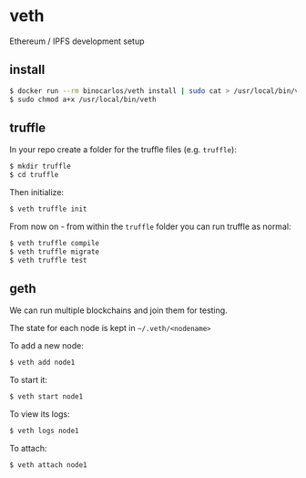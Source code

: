 # veth

Ethereum / IPFS development setup

## install

```bash
$ docker run --rm binocarlos/veth install | sudo cat > /usr/local/bin/veth
$ sudo chmod a+x /usr/local/bin/veth
```

## truffle

In your repo create a folder for the truffle files (e.g. `truffle`):

```bash
$ mkdir truffle
$ cd truffle
```

Then initialize:

```bash
$ veth truffle init
```

From now on - from within the `truffle` folder you can run truffle as normal:

```bash
$ veth truffle compile
$ veth truffle migrate
$ veth truffle test
```

## geth

We can run multiple blockchains and join them for testing.

The state for each node is kept in `~/.veth/<nodename>`

To add a new node:

```bash
$ veth add node1
```

To start it:

```bash
$ veth start node1
```

To view its logs:

```bash
$ veth logs node1
```

To attach:

```bash
$ veth attach node1
```

